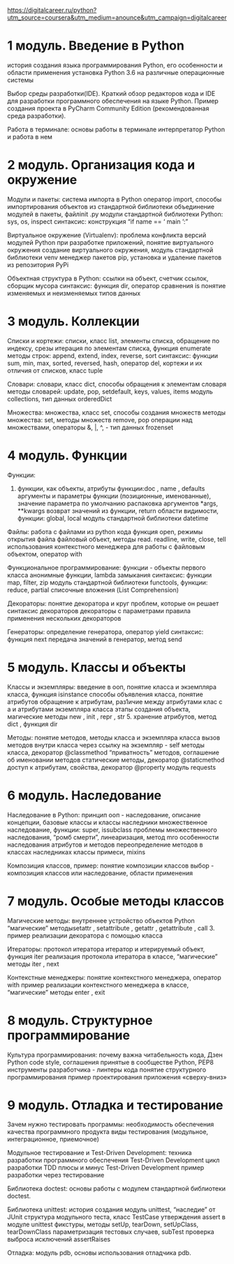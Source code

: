 https://digitalcareer.ru/python?utm_source=coursera&utm_medium=anounce&utm_campaign=digitalcareer

# 1 модуль. Введение в Python
история создания языка программирования Python, его особенности и области применения
установка Python 3.6 на различные операционные системы

Выбор среды разработки(IDE). Краткий обзор редакторов кода и IDE для разработки программного обеспечения на языке Python. Пример создания проекта в PyCharm Community Edition (рекомендованная среда разработки).

Работа в терминале:
основы работы в терминале интерпретатор Python и работа в нем


# 2 модуль. Организация кода и окружение
Модули и пакеты:
система импорта в Python
оператор import, способы импортирования объектов из стандартной библиотеки
объединение модулей в пакеты, файлinit  .py
модули стандартной библиотеки Python: sys, os, inspect
синтаксис: конструкция “if     name     == ‘  main   ’:”

Виртуальное окружение (Virtualenv):
проблема конфликта версий модулей Python при разработке приложений, понятие виртуального окружения
создание виртуального окружения, модуль стандартной библиотеки venv
менеджер пакетов pip, установка и удаление пакетов из репозитория PyPi

Объектная структура в Python:
ссылки на объект, счетчик ссылок, сборщик мусора
синтаксис: функция dir, оператор сравнения is
понятие изменяемых и неизменяемых типов данных


# 3 модуль. Коллекции
Списки и кортежи:
списки, класс list, элементы списка, обращение по индексу, срезы
итерация по элементам списка, функция enumerate
методы строк: append, extend, index, reverse, sort
синтаксис: функции sum, min, max, sorted, reversed, hash, оператор del,
кортежи и их отличия от списков, класс tuple

Словари:
словари, класс dict, способы обращения к элементам словаря
методы словарей: update, pop, setdefault, keys, values, items
модуль collections, тип данных orderedDict

Множества:
множества, класс set, способы создания множеств
методы множества: set, методы множеств remove, pop
операции над множествами, операторы &, |, ^, -
тип данных frozenset


# 4 модуль. Функции
Функции:
1. функции, как объекты, атрибуты функции:doc , name   ,    defaults
аргументы и параметры функции (позиционные, именованные), значение параметра по умолчанию
распаковка аргументов *args, **kwargs
возврат значений из функции, return
области видимости, функции: global, local
модуль стандартной библиотеки datetime

Файлы:
работа с файлами из python кода
функция open, режимы открытия файла
файловый объект, методы read. readline, write, close, tell
использования контекстного менеджера для работы с файловым объектом, оператор with

Функциональное программирование:
функции - объекты первого класса
анонимные функции, lambda
замыкания
синтаксис: функции map, filter, zip
модуль стандартной библиотеки functools, функции: reduce, partial
списочные вложения (List Comprehension)

Декораторы:
понятие декоратора и круг проблем, которые он решает
синтаксис декораторов
декораторы с параметрами
правила применения нескольких декораторов

Генераторы:
определение генератора, оператор yield
синтаксис: функция next
передача значений в генератор, метод send


# 5 модуль. Классы и объекты
Классы и экземпляры:
введение в ооп, понятие класса и экземпляра класса, функция isinstance
способы объявления класса, понятие атрибутов
обращение к атрибутам, раз1ичие между атрибутами клас с а и атрибутами экземпляра класса
этапы создания объекта, магические методы     new  ,
init   ,    repr   ,    str
5. хранение атрибутов, метод     dict  , функция dir

Методы:
понятие методов, методы класса и экземпляра класса
вызов методов внутри класса через ссылку на экземпляр - self
методы класса, декоратор @classmethod
“приватность” методов, соглашение об именовании методов
статические методы, декоратор @staticmethod
доступ к атрибутам, свойства, декоратор @property
модуль requests


# 6 модуль. Наследование
Наследование в Python:
принцип ооп - наследование, описание концепции, базовые классы и классы наследники
множественное наследование, функции: super, issubclass
проблемы множественного наследования, “ромб смерти”, линеаризация, метод     mro
особенности наследования атрибутов и методов
переопределение методов в классах наследниках
классы примеси, mixins

Композиция классов, пример:
понятие композиции классов
выбор - композиция классов или наследование, области применения


# 7 модуль. Особые методы классов
Магические методы:
внутреннее устройство объектов Python
“магические” методыsetattr    ,     setattribute , getattr   ,    getattribute   ,    call
3. пример реализации декоратора с помощью класса

Итераторы:
протокол итератора
итератор и итерируемый объект, функция iter
реализация протокола итератора в классе, “магические” методы     iter   ,    next

Контекстные менеджеры:
понятие контекстного менеджера, оператор with
пример реализации контекстного менеджера в классе, “магические” методы     enter   ,    exit


# 8 модуль. Структурное программирование
Культура программирования:
почему важна читабельность кода, Дзен Python
code style, соглашения принятые в сообществе Python, PEP8
инструменты разработчика - линтеры кода
понятие структурного программирования
пример проектирования приложения «сверху-вниз»


# 9 модуль. Отладка и тестирование
Зачем нужно тестировать программы:
необходимость обеспечения качества программного продукта
виды тестирования (модульное, интеграционное, приемочное)

Модульное тестирование и Test-Driven Development:
техника разработки программного обеспечения Test-Driven Development
цикл разработки TDD
плюсы и минус Test-Driven Development
пример разработки через тестирование

Библиотека doctest: основы работы с модулем стандартной библиотеки doctest.

Библиотека unittest:
история создания модуль unittest, “наследие” от JUnit
структура модульного теста, класс TestCase
утверждения assert в модуле unittest
фикстуры, методы setUp, tearDown, setUpClass, tearDownClass
параметризация тестовых случаев, subTest
проверка выброса исключений assertRaises

Отладка: модуль pdb, основы использования отладчика pdb.
